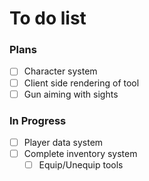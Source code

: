 # To do list

### Plans
- [ ] Character system
- [ ] Client side rendering of tool
- [ ] Gun aiming with sights

### In Progress
- [ ] Player data system
- [ ] Complete inventory system
  - [ ] Equip/Unequip tools